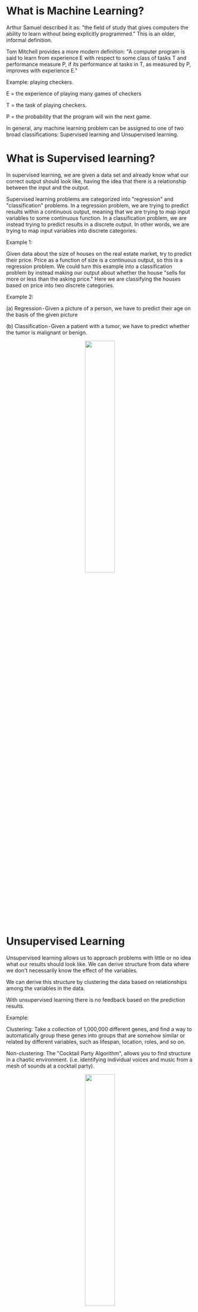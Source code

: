 # What is Machine Learning?
Arthur Samuel described it as: "the field of study that gives computers the ability to learn without being explicitly programmed." This is an older, informal definition.

Tom Mitchell provides a more modern definition: "A computer program is said to learn from experience E with respect to some class of tasks T and performance measure P, if its performance at tasks in T, as measured by P, improves with experience E."

Example: playing checkers.

E = the experience of playing many games of checkers

T = the task of playing checkers.

P = the probability that the program will win the next game.

In general, any machine learning problem can be assigned to one of two broad classifications: Supervised learning and Unsupervised learning.

# What is Supervised learning?

In supervised learning, we are given a data set and already know what our correct output should look like, having the idea that there is a relationship between the input and the output.

Supervised learning problems are categorized into "regression" and "classification" problems. In a regression problem, we are trying to predict results within a continuous output, meaning that we are trying to map input variables to some continuous function. In a classification problem, we are instead trying to predict results in a discrete output. In other words, we are trying to map input variables into discrete categories.

Example 1:

Given data about the size of houses on the real estate market, try to predict their price. Price as a function of size is a continuous output, so this is a regression problem.
We could turn this example into a classification problem by instead making our output about whether the house "sells for more or less than the asking price." Here we are classifying the houses based on price into two discrete categories.

Example 2:

(a) Regression - Given a picture of a person, we have to predict their age on the basis of the given picture

(b) Classification - Given a patient with a tumor, we have to predict whether the tumor is malignant or benign.

<p align="center">
<img src="images/supervisedlearning.png" width="40%" height="40%">
</p>

# Unsupervised Learning

Unsupervised learning allows us to approach problems with little or no idea what our results should look like. We can derive structure from data where we don't necessarily know the effect of the variables.

We can derive this structure by clustering the data based on relationships among the variables in the data.

With unsupervised learning there is no feedback based on the prediction results.

Example:

Clustering: Take a collection of 1,000,000 different genes, and find a way to automatically group these genes into groups that are somehow similar or related by different variables, such as lifespan, location, roles, and so on.

Non-clustering: The "Cocktail Party Algorithm", allows you to find structure in a chaotic environment. (i.e. identifying individual voices and music from a mesh of sounds at a cocktail party).

<p align="center">
<img src="images/unsupervisedlearning.png" width="40%" height="40%">
</p>

# Model Representation

To establish notation for future use, we’ll use <img src="/tex/839bd530124f302b99b3bf7c247a4bb6.svg?invert_in_darkmode&sanitize=true" align=middle width=52.985455049999985pt height=29.190975000000005pt/> to denote the “input” variables (living area in this example), also called input features, and <img src="/tex/f1ff827dd1819f91fd40229eac1ce7b7.svg?invert_in_darkmode&sanitize=true" align=middle width=51.493891349999984pt height=29.190975000000005pt/> to denote the “output” or target variable that we are trying to predict (price).

A pair <img src="/tex/9a9ed1968ddefaa8d6f1635e03f6c72b.svg?invert_in_darkmode&sanitize=true" align=middle width=69.62915025pt height=29.190975000000005pt/> is called a training example, and the dataset that we’ll be using to learn—a list of m training examples <img src="/tex/7725b3ed04e52ec88cb35b792c1cb11c.svg?invert_in_darkmode&sanitize=true" align=middle width=155.4786387pt height=29.190975000000005pt/>—is called a training set.

Note that the superscript “<img src="/tex/945cfdab316c27e0a9475969788be662.svg?invert_in_darkmode&sanitize=true" align=middle width=18.44865989999999pt height=24.65753399999998pt/>” in the notation is simply an index into the training set, and has nothing to do with exponentiation. We will also use X to denote the space of input values, and Y to denote the space of output values. In this example, <img src="/tex/1b20a5d9f7a35a8a4fd6a5063afe967f.svg?invert_in_darkmode&sanitize=true" align=middle width=67.37420909999999pt height=22.465723500000017pt/>.

To describe the supervised learning problem slightly more formally, our goal is, given a training set, to learn a function <img src="/tex/bba86056bdbd914e17b3a73cfac216cd.svg?invert_in_darkmode&sanitize=true" align=middle width=51.27458819999998pt height=22.831056599999986pt/> so that <img src="/tex/82b61730744eb40135709391ec01cbdb.svg?invert_in_darkmode&sanitize=true" align=middle width=31.651535849999988pt height=24.65753399999998pt/> is a “good” predictor for the corresponding value of <img src="/tex/deceeaf6940a8c7a5a02373728002b0f.svg?invert_in_darkmode&sanitize=true" align=middle width=8.649225749999989pt height=14.15524440000002pt/>. For historical reasons, this function <img src="/tex/2ad9d098b937e46f9f58968551adac57.svg?invert_in_darkmode&sanitize=true" align=middle width=9.47111549999999pt height=22.831056599999986pt/> is called a hypothesis. Seen pictorially, the process is therefore like this:

<p align="center">
<img src="images/hypothesis.png">
</p>

When the target variable that we’re trying to predict is continuous, such as in our housing example, we call the learning problem a regression problem. When y can take on only a small number of discrete values (such as if, given the living area, we wanted to predict if a dwelling is a house or an apartment, say), we call it a classification problem.

# Cost Function

We can measure the accuracy of our hypothesis function by using a cost function. This takes an average difference (actually a fancier version of an average) of all the results of the hypothesis with inputs from x's and the actual output y's.

<p align="center"><img src="/tex/6b7a5ddc51751a8f4e79e04d8dc7f549.svg?invert_in_darkmode&sanitize=true" align=middle width=342.9304362pt height=44.89738935pt/></p>

To break it apart, it is <img src="/tex/d6b19f68aacb4461f4427e1489098827.svg?invert_in_darkmode&sanitize=true" align=middle width=17.920126949999997pt height=27.77565449999998pt/> where <img src="/tex/33717a96ef162d4ca3780ca7d161f7ad.svg?invert_in_darkmode&sanitize=true" align=middle width=9.39498779999999pt height=18.666631500000015pt/> is the mean of the squares of <img src="/tex/f0e008f4b5c3add6125c62fca6b420a1.svg?invert_in_darkmode&sanitize=true" align=middle width=73.30191659999998pt height=24.65753399999998pt/>, or the difference between the predicted value and the actual value.

This function is otherwise called the "Squared error function", or "Mean squared error". The mean is halved <img src="/tex/47d54de4e337a06266c0e1d22c9b417b.svg?invert_in_darkmode&sanitize=true" align=middle width=6.552545999999997pt height=27.77565449999998pt/> as a convenience for the computation of the gradient descent, as the derivative term of the square function will cancel out the <img src="/tex/47d54de4e337a06266c0e1d22c9b417b.svg?invert_in_darkmode&sanitize=true" align=middle width=6.552545999999997pt height=27.77565449999998pt/>.

The idea is to choose the <img src="/tex/17fde55b60bb334afb4a2b303a1ea335.svg?invert_in_darkmode&sanitize=true" align=middle width=36.66667454999999pt height=22.831056599999986pt/> so that <img src="/tex/b687e9cb7f5356da0e24f1b1cac73585.svg?invert_in_darkmode&sanitize=true" align=middle width=39.088702949999984pt height=24.65753399999998pt/> is close to <img src="/tex/deceeaf6940a8c7a5a02373728002b0f.svg?invert_in_darkmode&sanitize=true" align=middle width=8.649225749999989pt height=14.15524440000002pt/> for our training examples <img src="/tex/7392a8cd69b275fa1798ef94c839d2e0.svg?invert_in_darkmode&sanitize=true" align=middle width=38.135511149999985pt height=24.65753399999998pt/>

# Cost Function - Intuition I

If we try to think of it in visual terms, our training data set is scattered on the x-y plane. We are trying to make a straight line (defined by <img src="/tex/b687e9cb7f5356da0e24f1b1cac73585.svg?invert_in_darkmode&sanitize=true" align=middle width=39.088702949999984pt height=24.65753399999998pt/> which passes through these scattered data points.

Our objective is to get the best possible line. The best possible line will be such so that the average squared vertical distances of the scattered points from the line will be the least. Ideally, the line should pass through all the points of our training data set. In such a case, the value of <img src="/tex/dde9bb45048690d27e2b6c199faf1f5d.svg?invert_in_darkmode&sanitize=true" align=middle width=60.970370999999986pt height=24.65753399999998pt/> will be 0. The following example shows the ideal situation where we have a cost function of 0.

<p align="center">
<img src="images/costfunction1.png">
</p>

When <img src="/tex/a9c6a444f1f65977995aeafe59acd891.svg?invert_in_darkmode&sanitize=true" align=middle width=45.22819289999998pt height=22.831056599999986pt/> , we get a slope of 1 which goes through every single data point in our model. Conversely, when <img src="/tex/2bcbe5c0630d86ce638154ddcb6dc655.svg?invert_in_darkmode&sanitize=true" align=middle width=58.013625449999985pt height=22.831056599999986pt/>, we see the vertical distance from our fit to the data points increase.

<p align="center">
<img src="images/costfunction2.png">
</p>

This increases our cost function to 0.58. Plotting several other points yields to the following graph:

<p align="center">
<img src="images/costfunction3.png">
</p>

Thus as a goal, we should try to minimize the cost function. In this case, <img src="/tex/a9c6a444f1f65977995aeafe59acd891.svg?invert_in_darkmode&sanitize=true" align=middle width=45.22819289999998pt height=22.831056599999986pt/> is our global minimum.

# Cost Function - Intuition II

A contour plot is a graph that contains many contour lines. A contour line of a two variable function has a constant value at all points of the same line. An example of such a graph is the one to the right below.

<p align="center">
<img src="images/costfunction4.png">
</p>

Taking any color and going along the 'circle', one would expect to get the same value of the cost function. For example, the three green points found on the green line above have the same value for <img src="/tex/8fe4007120c3df67440d00ff258ffcda.svg?invert_in_darkmode&sanitize=true" align=middle width=60.970370999999986pt height=24.65753399999998pt/> and as a result, they are found along the same line. The circled <img src="/tex/332cc365a4987aacce0ead01b8bdcc0b.svg?invert_in_darkmode&sanitize=true" align=middle width=9.39498779999999pt height=14.15524440000002pt/> displays the value of the cost function for the graph on the left when <img src="/tex/5cd8e0abe46d1d38b0144343ff33af27.svg?invert_in_darkmode&sanitize=true" align=middle width=61.66661159999999pt height=22.831056599999986pt/> and <img src="/tex/e0cc6478e5b19281c2d782203319dd99.svg?invert_in_darkmode&sanitize=true" align=middle width=79.01826899999998pt height=22.831056599999986pt/>. Taking another <img src="/tex/82b61730744eb40135709391ec01cbdb.svg?invert_in_darkmode&sanitize=true" align=middle width=31.651535849999988pt height=24.65753399999998pt/> and plotting its contour plot, one gets the following graphs:

<p align="center">
<img src="images/costfunction5.png">
</p>

When <img src="/tex/112e0823e05422da9985658c829beed2.svg?invert_in_darkmode&sanitize=true" align=middle width=61.66661159999999pt height=22.831056599999986pt/> and <img src="/tex/a85bf85e8a0643297472863cdc9c7506.svg?invert_in_darkmode&sanitize=true" align=middle width=45.22819289999998pt height=22.831056599999986pt/>, the value of <img src="/tex/8fe4007120c3df67440d00ff258ffcda.svg?invert_in_darkmode&sanitize=true" align=middle width=60.970370999999986pt height=24.65753399999998pt/> in the contour plot gets closer to the center thus reducing the cost function error. Now giving our hypothesis function a slightly positive slope results in a better fit of the data.

<p align="center">
<img src="images/costfunction6.png">
</p>

The graph above minimizes the cost function as much as possible and consequently, the result of <img src="/tex/edcbf8dd6dd9743cceeee21183bbc3b6.svg?invert_in_darkmode&sanitize=true" align=middle width=14.269439249999989pt height=22.831056599999986pt/> and <img src="/tex/1a3151e36f9f52b61f5bf76c08bdae2b.svg?invert_in_darkmode&sanitize=true" align=middle width=14.269439249999989pt height=22.831056599999986pt/> tend to be around 0.12 and 250 respectively. Plotting those values on our graph to the right seems to put our point in the center of the inner most 'circle'.

# Gradient Descent

So we have our hypothesis function and we have a way of measuring how well it fits into the data. Now we need to estimate the parameters in the hypothesis function. That's where gradient descent comes in.

Imagine that we graph our hypothesis function based on its fields <img src="/tex/1a3151e36f9f52b61f5bf76c08bdae2b.svg?invert_in_darkmode&sanitize=true" align=middle width=14.269439249999989pt height=22.831056599999986pt/> and <img src="/tex/edcbf8dd6dd9743cceeee21183bbc3b6.svg?invert_in_darkmode&sanitize=true" align=middle width=14.269439249999989pt height=22.831056599999986pt/> (actually we are graphing the cost function as a function of the parameter estimates). We are not graphing x and y itself, but the parameter range of our hypothesis function and the cost resulting from selecting a particular set of parameters.

We put <img src="/tex/1a3151e36f9f52b61f5bf76c08bdae2b.svg?invert_in_darkmode&sanitize=true" align=middle width=14.269439249999989pt height=22.831056599999986pt/> on the x axis and <img src="/tex/edcbf8dd6dd9743cceeee21183bbc3b6.svg?invert_in_darkmode&sanitize=true" align=middle width=14.269439249999989pt height=22.831056599999986pt/> on the y axis, with the cost function on the vertical z axis. The points on our graph will be the result of the cost function using our hypothesis with those specific theta parameters. The graph below depicts such a setup.

<p align="center">
<img src="images/gradient.png">
</p>

We will know that we have succeeded when our cost function is at the very bottom of the pits in our graph, i.e. when its value is the minimum. The red arrows show the minimum points in the graph.

The way we do this is by taking the derivative (the tangential line to a function) of our cost function. The slope of the tangent is the derivative at that point and it will give us a direction to move towards. We make steps down the cost function in the direction with the steepest descent. The size of each step is determined by the parameter <img src="/tex/c745b9b57c145ec5577b82542b2df546.svg?invert_in_darkmode&sanitize=true" align=middle width=10.57650494999999pt height=14.15524440000002pt/>, which is called the learning rate.

For example, the distance between each 'star' in the graph above represents a step determined by our parameter <img src="/tex/c745b9b57c145ec5577b82542b2df546.svg?invert_in_darkmode&sanitize=true" align=middle width=10.57650494999999pt height=14.15524440000002pt/>,. A smaller <img src="/tex/c745b9b57c145ec5577b82542b2df546.svg?invert_in_darkmode&sanitize=true" align=middle width=10.57650494999999pt height=14.15524440000002pt/> would result in a smaller step and a larger <img src="/tex/c745b9b57c145ec5577b82542b2df546.svg?invert_in_darkmode&sanitize=true" align=middle width=10.57650494999999pt height=14.15524440000002pt/>, results in a larger step. The direction in which the step is taken is determined by the partial derivative of <img src="/tex/8fe4007120c3df67440d00ff258ffcda.svg?invert_in_darkmode&sanitize=true" align=middle width=60.970370999999986pt height=24.65753399999998pt/>. Depending on where one starts on the graph, one could end up at different points. The image above shows us two different starting points that end up in two different places.

The gradient descent algorithm is:

<p align="center"><img src="/tex/85f6fd126fe0d1fcb9290362a9b81370.svg?invert_in_darkmode&sanitize=true" align=middle width=174.55293899999998pt height=38.5152603pt/></p>

where:

<img src="/tex/a8f306a6f9035370006c5350c9aa4aa8.svg?invert_in_darkmode&sanitize=true" align=middle width=53.37235034999999pt height=21.68300969999999pt/> represents the feature index number, <img src="/tex/5fc6094a9c29537af5f99e0fceb76364.svg?invert_in_darkmode&sanitize=true" align=middle width=17.35165739999999pt height=14.15524440000002pt/> is the assigment ("update") math symbol and <img src="/tex/c745b9b57c145ec5577b82542b2df546.svg?invert_in_darkmode&sanitize=true" align=middle width=10.57650494999999pt height=14.15524440000002pt/> is the learning rate.

At each iteration j, one should simultaneously update the parameters <img src="/tex/1edafae90942e6f441406ef59f6d1774.svg?invert_in_darkmode&sanitize=true" align=middle width=81.64194059999998pt height=22.831056599999986pt/>. Updating a specific parameter prior to calculating another one on the <img src="/tex/f9027510b2e4d1837e4ea831d8c89be6.svg?invert_in_darkmode&sanitize=true" align=middle width=30.64626839999999pt height=29.190975000000005pt/> iteration would yield to a wrong implementation:

<p align="center">
<img src="images/correct_gradient.png">
</p>

# Gradient Descent Intuition

We are going to explore the scenario where we used one parameter <img src="/tex/edcbf8dd6dd9743cceeee21183bbc3b6.svg?invert_in_darkmode&sanitize=true" align=middle width=14.269439249999989pt height=22.831056599999986pt/> and plotted its cost function to implement a gradient descent.

<p align="center">
<img src="images/gradient_intuition_1.png" width="50%" height="50%">
</p>

- The derivate term (<img src="/tex/5cd4bd489ca10340bf4bc49aeb256ed9.svg?invert_in_darkmode&sanitize=true" align=middle width=19.520070899999997pt height=28.92634470000001pt/>)

We start at a random point on the function <img src="/tex/8386f4ee1bd33b1859e566a2277e0342.svg?invert_in_darkmode&sanitize=true" align=middle width=30.856244099999987pt height=24.65753399999998pt/>, e.g <img src="/tex/edcbf8dd6dd9743cceeee21183bbc3b6.svg?invert_in_darkmode&sanitize=true" align=middle width=14.269439249999989pt height=22.831056599999986pt/> in the x axis. We compute the derivative \frac{d}{d\theta_1}, that is the tangent line to the point <img src="/tex/edcbf8dd6dd9743cceeee21183bbc3b6.svg?invert_in_darkmode&sanitize=true" align=middle width=14.269439249999989pt height=22.831056599999986pt/>. We discover that it is positive, now the function know that the point is a in positive slope (given that the slope is the derivative of <img src="/tex/edcbf8dd6dd9743cceeee21183bbc3b6.svg?invert_in_darkmode&sanitize=true" align=middle width=14.269439249999989pt height=22.831056599999986pt/>). So, the update is going to be <img src="/tex/edcbf8dd6dd9743cceeee21183bbc3b6.svg?invert_in_darkmode&sanitize=true" align=middle width=14.269439249999989pt height=22.831056599999986pt/> minus <img src="/tex/c745b9b57c145ec5577b82542b2df546.svg?invert_in_darkmode&sanitize=true" align=middle width=10.57650494999999pt height=14.15524440000002pt/> times some positive number:

<p align="center">
<img src="images/gradient_intuition_2.png" width="60%" height="60%">
</p>

With the update, the gradient descent drives <img src="/tex/edcbf8dd6dd9743cceeee21183bbc3b6.svg?invert_in_darkmode&sanitize=true" align=middle width=14.269439249999989pt height=22.831056599999986pt/> to the left, closer to the minimum.

It can happen the opposite, the slope of the tangent line is negative given that the derivative of <img src="/tex/edcbf8dd6dd9743cceeee21183bbc3b6.svg?invert_in_darkmode&sanitize=true" align=middle width=14.269439249999989pt height=22.831056599999986pt/> is negative. With the formula we see that negative <img src="/tex/c745b9b57c145ec5577b82542b2df546.svg?invert_in_darkmode&sanitize=true" align=middle width=10.57650494999999pt height=14.15524440000002pt/> times the negative derivative makes the <img src="/tex/edcbf8dd6dd9743cceeee21183bbc3b6.svg?invert_in_darkmode&sanitize=true" align=middle width=14.269439249999989pt height=22.831056599999986pt/> bigger, driving the updated <img src="/tex/edcbf8dd6dd9743cceeee21183bbc3b6.svg?invert_in_darkmode&sanitize=true" align=middle width=14.269439249999989pt height=22.831056599999986pt/> to the right.

<p align="center">
<img src="images/gradient_intuition_3.png" width="60%" height="60%">
</p>

In any case, regardless of the slope's sign for <img src="/tex/9f5988a44f8908cc670ea5db12559946.svg?invert_in_darkmode&sanitize=true" align=middle width=81.64112714999999pt height=28.92634470000001pt/> eventually converges to its minimum value.

- Learning rate (<img src="/tex/c745b9b57c145ec5577b82542b2df546.svg?invert_in_darkmode&sanitize=true" align=middle width=10.57650494999999pt height=14.15524440000002pt/>)

We should adjust our parameter <img src="/tex/c745b9b57c145ec5577b82542b2df546.svg?invert_in_darkmode&sanitize=true" align=middle width=10.57650494999999pt height=14.15524440000002pt/> to ensure that the gradient descent algorithm converges in a reasonable time. Failure to converge or too much time to obtain the minimum value imply that our step size is wrong.

<p align="center">
<img src="images/gradient_intuition_4.png" width="60%" height="60%">
</p>

Gradient descent can converge to a local minimum, even with the learning rate <img src="/tex/c745b9b57c145ec5577b82542b2df546.svg?invert_in_darkmode&sanitize=true" align=middle width=10.57650494999999pt height=14.15524440000002pt/> fixed. As we approach a local minimum, gradient descent will automatically take smaller steps. So, no need to decrease <img src="/tex/c745b9b57c145ec5577b82542b2df546.svg?invert_in_darkmode&sanitize=true" align=middle width=10.57650494999999pt height=14.15524440000002pt/> over time.

Note that if you are already at the local optimum it leaves <img src="/tex/edcbf8dd6dd9743cceeee21183bbc3b6.svg?invert_in_darkmode&sanitize=true" align=middle width=14.269439249999989pt height=22.831056599999986pt/> unchanged cause its updates as <img src="/tex/7341b0dc745871a6165cd40beb5d7e8f.svg?invert_in_darkmode&sanitize=true" align=middle width=114.74853555pt height=22.831056599999986pt/>.

<p align="center">
<img src="images/gradient_intuition_5.png" width="60%" height="60%">
</p>

# Gradient Descent For Linear Regression

When specifically applied to the case of linear regression (the "OLS" cost function), a new form of the gradient descent equation can be derived. We substitute the gradient descent algorithm:

<p align="center"><img src="/tex/85f6fd126fe0d1fcb9290362a9b81370.svg?invert_in_darkmode&sanitize=true" align=middle width=174.55293899999998pt height=38.5152603pt/></p>

With our actual hypothesis function and our actual cost function:

<p align="center"><img src="/tex/bdf46c49ed58c9399ae3ade9f03789e6.svg?invert_in_darkmode&sanitize=true" align=middle width=120.67521674999999pt height=16.438356pt/></p>
<p align="center"><img src="/tex/44138a72fe0641526fcfea4accaec310.svg?invert_in_darkmode&sanitize=true" align=middle width=220.70696504999998pt height=44.89738935pt/></p>


For the derivate, we solve for <img src="/tex/1a3151e36f9f52b61f5bf76c08bdae2b.svg?invert_in_darkmode&sanitize=true" align=middle width=14.269439249999989pt height=22.831056599999986pt/> and <img src="/tex/edcbf8dd6dd9743cceeee21183bbc3b6.svg?invert_in_darkmode&sanitize=true" align=middle width=14.269439249999989pt height=22.831056599999986pt/>:

* For <img src="/tex/78ac1f0ccbf60851e4d2dc0ab539b05e.svg?invert_in_darkmode&sanitize=true" align=middle width=232.88126069999996pt height=41.14169729999998pt/>

* For <img src="/tex/8d13351e5b379532147a5b487d3ebf5a.svg?invert_in_darkmode&sanitize=true" align=middle width=246.92714804999994pt height=41.14169729999998pt/>

Resulting in:

repeat until convergence {

<p align="center"><img src="/tex/33bb149cc87d29ce339e0e1643a05670.svg?invert_in_darkmode&sanitize=true" align=middle width=140.72336355pt height=70.4499609pt/></p>

<p align="center"><img src="/tex/52f7aa4a700306877de0b6b61a858d5a.svg?invert_in_darkmode&sanitize=true" align=middle width=204.33615675pt height=44.89738935pt/></p>

}

The point of all this is that if we start with a guess for our hypothesis and then repeatedly apply these gradient descent equations, our hypothesis will become more and more accurate.

So, this is simply gradient descent on the original cost function J. This method looks at every example in the entire training set on every step, and is called batch gradient descent.

Note that, while gradient descent can be susceptible to local minimum in general, the optimization problem we have posed here for linear regression has only one global, and no other local,thus gradient descent always converges (assuming the learning rate α is not too large) to the global minimum.
